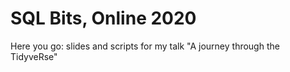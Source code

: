 # SQL Bits, Online 2020

Here you go: slides and scripts for my talk "A journey through the TidyveRse" 
